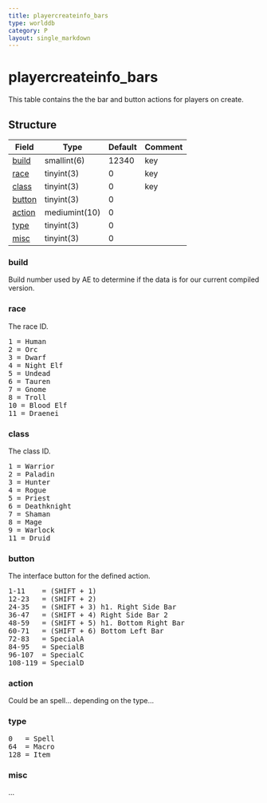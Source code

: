 ```yaml
---
title: playercreateinfo_bars
type: worlddb
category: P
layout: single_markdown
---
```


# playercreateinfo_bars
This table contains the the bar and button actions for players on create.

## Structure

Field             | Type          | Default | Comment
----------------- | ------------- | ------- | -------
[build](#build)   | smallint(6)   | 12340   | key
[race](#race)     | tinyint(3)    | 0       | key
[class](#class)   | tinyint(3)    | 0       | key
[button](#button) | tinyint(3)    | 0       |        
[action](#action) | mediumint(10) | 0       |        
[type](#type)     | tinyint(3)    | 0       |        
[misc](#misc)     | tinyint(3)    | 0       |        

### build

Build number used by AE to determine if the data is for our current compiled version.

### race

The race ID.

<pre>
1 = Human
2 = Orc
3 = Dwarf
4 = Night Elf
5 = Undead
6 = Tauren
7 = Gnome
8 = Troll
10 = Blood Elf
11 = Draenei
</pre>

### class

The class ID.

<pre>
1 = Warrior
2 = Paladin
3 = Hunter
4 = Rogue
5 = Priest
6 = Deathknight
7 = Shaman
8 = Mage
9 = Warlock
11 = Druid
</pre>

### button

The interface button for the defined action.

<pre>
1-11    = (SHIFT + 1)
12-23   = (SHIFT + 2)
24-35   = (SHIFT + 3) h1. Right Side Bar
36-47   = (SHIFT + 4) Right Side Bar 2
48-59   = (SHIFT + 5) h1. Bottom Right Bar
60-71   = (SHIFT + 6) Bottom Left Bar
72-83   = SpecialA
84-95   = SpecialB
96-107  = SpecialC
108-119 = SpecialD
</pre>

### action

Could be an spell... depending on the type...

### type

<pre>
0   = Spell
64  = Macro
128 = Item
</pre>

### misc

...